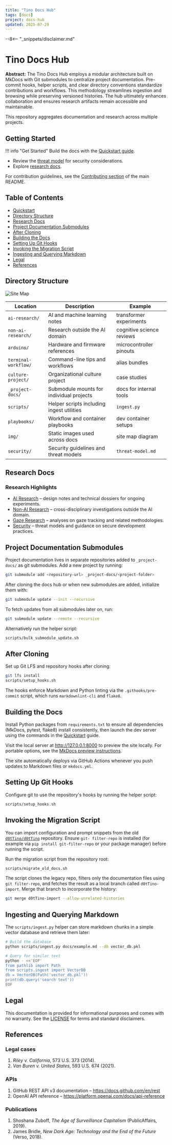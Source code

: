 ```yaml
---
title: "Tino Docs Hub"
tags: [docs]
project: docs-hub
updated: 2025-07-29
---
```


--8<-- "_snippets/disclaimer.md"

# Tino Docs Hub

**Abstract:** The Tino Docs Hub employs a modular architecture built on MkDocs
with Git submodules to centralize project documentation. Pre-commit hooks,
helper scripts, and clear directory conventions standardize contributions and
workflows. This methodology streamlines ingestion and browsing while preserving
versioned histories. The hub ultimately enhances collaboration and ensures
research artifacts remain accessible and maintainable.

This repository aggregates documentation and research across multiple projects.

## Getting Started

!!! info "Get Started"
    Build the docs with the [Quickstart guide](quickstart.md).

- Review the [threat model](security/threat-model.md) for security
  considerations.
- Explore [research docs](#research-docs).

For contribution guidelines, see the [Contributing section](../README.md#contributing) of the main README.

## Table of Contents

- [Quickstart](quickstart.md)
- [Directory Structure](#directory-structure)
- [Research Docs](#research-docs)
- [Project Documentation Submodules](#project-documentation-submodules)
- [After Cloning](#after-cloning)
- [Building the Docs](#building-the-docs)
- [Setting Up Git Hooks](#setting-up-git-hooks)
- [Invoking the Migration Script](#invoking-the-migration-script)
- [Ingesting and Querying Markdown](#ingesting-and-querying-markdown)
- [Legal](#legal)
- [References](#references)
## Directory Structure

![Site Map](img/site-map.svg)

| Location | Description | Example |
| --- | --- | --- |
| `ai-research/` | AI and machine learning notes | transformer experiments |
| `non-ai-research/` | Research outside the AI domain | cognitive science reviews |
| `arduino/` | Hardware and firmware references | microcontroller pinouts |
| `terminal-workflow/` | Command-line tips and workflows | alias bundles |
| `culture-project/` | Organizational culture project | case studies |
| `_project-docs/` | Submodule mounts for individual projects | docs for internal tools |
| `scripts/` | Helper scripts including ingest utilities | `ingest.py` |
| `playbooks/` | Workflow and container playbooks | dev container setups |
| `img/` | Static images used across docs | site map diagram |
| `security/` | Security guidelines and threat models | `threat-model.md` |

## Research Docs

### Research Highlights

- [AI Research](ai-research/) – design notes and technical dossiers for ongoing experiments.
- [Non-AI Research](non-ai-research/) – cross-disciplinary investigations outside the AI domain.
- [Gaze Research](gaze-research/) – analyses on gaze tracking and related methodologies.
- [Security](security/) – threat models and guidance on secure development practices.

## Project Documentation Submodules

Project documentation lives in separate repositories added to `_project-docs/`
as git submodules. Add a new project by running:

```bash
git submodule add <repository-url> _project-docs/<project-folder>
```

After cloning the docs hub or when new submodules are added, initialize them
with:

```bash
git submodule update --init --recursive
```

To fetch updates from all submodules later on, run:

```bash
git submodule update --remote --recursive
```

Alternatively run the helper script:

```bash
scripts/bulk_submodule_update.sh
```

## After Cloning

Set up Git LFS and repository hooks after cloning:

```bash
git lfs install
scripts/setup_hooks.sh
```

The hooks enforce Markdown and Python linting via the `.githooks/pre-commit`
script, which runs `markdownlint-cli` and `flake8`.

## Building the Docs

Install Python packages from `requirements.txt` to ensure all dependencies
(MkDocs, pytest, flake8) install consistently, then launch the dev server using
the commands in the [Quickstart](quickstart.md) guide.

Visit the local server at <http://127.0.0.1:8000> to preview the site locally.
For portable options, see the [MkDocs preview instructions][mkdocs-preview].

The site automatically deploys via GitHub Actions whenever you push updates to
Markdown files or `mkdocs.yml`.

[mkdocs-preview]:
  https://www.mkdocs.org/user-guide/deploying-your-docs/#preview-your-site

## Setting Up Git Hooks

Configure git to use the repository's hooks by running the helper script:

```bash
scripts/setup_hooks.sh
```

## Invoking the Migration Script

You can import configuration and prompt snippets from the old
[`d0tTino/d0tTino`](https://github.com/d0tTino/d0tTino) repository. Ensure `git-
filter-repo` is installed (for example via `pip install git-filter-repo` or your
package manager) before running the script.

Run the migration script from the repository root:

```bash
scripts/migrate_old_docs.sh
```

The script clones the legacy repo, filters only the documentation files using
`git filter-repo`, and fetches the result as a local branch called `d0tTino-
import`. Merge that branch to incorporate the history:

```bash
git merge d0tTino-import --allow-unrelated-histories
```

## Ingesting and Querying Markdown

The `scripts/ingest.py` helper can store markdown chunks in a simple vector
database and retrieve them later:

```bash
# Build the database
python scripts/ingest.py docs/example.md --db vector_db.pkl

# Query for similar text
python - <<'EOF'
from pathlib import Path
from scripts.ingest import VectorDB
db = VectorDB(Path('vector_db.pkl'))
print(db.query('search text'))
EOF
```

## Legal

This documentation is provided for informational purposes and comes with no
warranty. See the [LICENSE](../LICENSE) for terms and standard disclaimers.

## References

### Legal cases
1. *Riley v. California*, 573 U.S. 373 (2014).
2. *Van Buren v. United States*, 593 U.S. 674 (2021).

### APIs
1. GitHub REST API v3 documentation – https://docs.github.com/en/rest
2. OpenAI API reference – https://platform.openai.com/docs/api-reference

### Publications
1. Shoshana Zuboff, *The Age of Surveillance Capitalism* (PublicAffairs, 2019).
2. James Bridle, *New Dark Age: Technology and the End of the Future* (Verso,
   2018).
